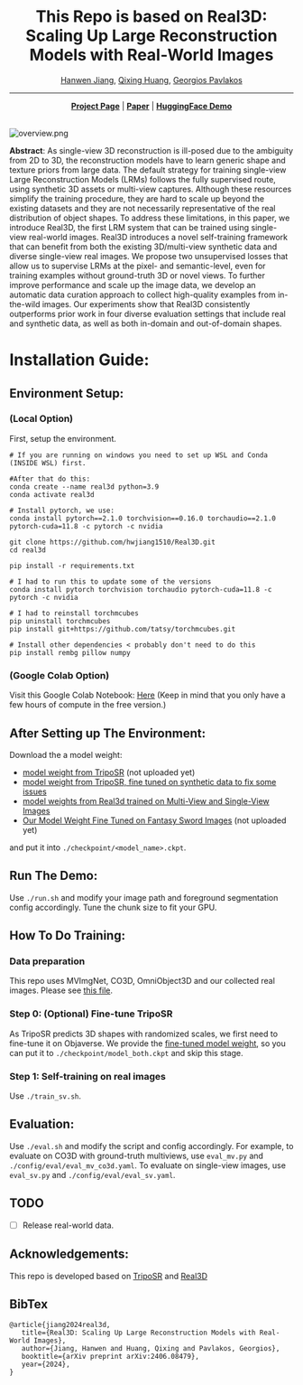 <div align="center">
    
# This Repo is based on Real3D: Scaling Up Large Reconstruction Models with Real-World Images


<p align="center">
    <a href="https://hwjiang1510.github.io/">Hanwen Jiang</a>,
    <a href="https://www.cs.utexas.edu/~huangqx/">Qixing Huang</a>,
    <a href="https://geopavlakos.github.io/">Georgios Pavlakos</a>
</p>


</div>

--------------------------------------------------------------------------------

<div align="center">
    <a href="https://hwjiang1510.github.io/Real3D/"><strong>Project Page</strong></a> |
    <a href="https://arxiv.org/abs/2406.08479"><strong>Paper</strong></a> | 
    <a href="https://huggingface.co/spaces/hwjiang/Real3D"><strong>HuggingFace Demo</strong></a>
</div>

<br>

![overview.png](assets/overview.png "overview.png")

**Abstract**: As single-view 3D reconstruction is ill-posed due to the ambiguity from 2D to 3D, the reconstruction models have to learn generic shape and texture priors from large data. The default strategy for training single-view Large Reconstruction Models (LRMs) follows the fully supervised route, using synthetic 3D assets or multi-view captures. Although these resources simplify the training procedure, they are hard to scale up beyond the existing datasets and they are not necessarily representative of the real distribution of object shapes. To address these limitations, in this paper, we introduce Real3D, the first LRM system that can be trained using single-view real-world images. Real3D introduces a novel self-training framework that can benefit from both the existing 3D/multi-view synthetic data and diverse single-view real images. We propose two unsupervised losses that allow us to supervise LRMs at the pixel- and semantic-level, even for training examples without ground-truth 3D or novel views. To further improve performance and scale up the image data, we develop an automatic data curation approach to collect high-quality examples from in-the-wild images. Our experiments show that Real3D consistently outperforms prior work in four diverse evaluation settings that include real and synthetic data, as well as both in-domain and out-of-domain shapes.


# Installation Guide:
## Environment Setup:
### (Local Option)

First, setup the environment.
```
# If you are running on windows you need to set up WSL and Conda (INSIDE WSL) first.

#After that do this:
conda create --name real3d python=3.9
conda activate real3d

# Install pytorch, we use:
conda install pytorch==2.1.0 torchvision==0.16.0 torchaudio==2.1.0 pytorch-cuda=11.8 -c pytorch -c nvidia

git clone https://github.com/hwjiang1510/Real3D.git
cd real3d

pip install -r requirements.txt

# I had to run this to update some of the versions 
conda install pytorch torchvision torchaudio pytorch-cuda=11.8 -c pytorch -c nvidia

# I had to reinstall torchmcubes
pip uninstall torchmcubes
pip install git+https://github.com/tatsy/torchmcubes.git

# Install other dependencies < probably don't need to do this
pip install rembg pillow numpy
```

### (Google Colab Option)
Visit this Google Colab Notebook: [Here](https://colab.research.google.com/drive/1sFt2UtVDTU171ZtouI5CUZ4gyRcVkvuV?usp=sharing) (Keep in mind that you only have a few hours of compute in the free version.)

## After Setting up The Environment:
Download the a model weight:

- [model weight from TripoSR](https://huggingface.co/hwjiang/Real3D/resolve/main/model_both_trained_v1.ckpt?download=true) (not uploaded yet)
- [model weight from TripoSR, fine tuned on synthetic data to fix some issues](https://huggingface.co/hwjiang/Real3D/resolve/main/model_both.ckpt?download=true)
- [model weights from Real3d trained on Multi-View and Single-View Images](https://huggingface.co/hwjiang/Real3D/resolve/main/model_both_trained_v1.ckpt?download=true)
- [Our Model Weight Fine Tuned on Fantasy Sword Images](https://huggingface.co/hwjiang/Real3D/resolve/main/model_both_trained_v1.ckpt?download=true) (not uploaded yet)

and put it into `./checkpoint/<model_name>.ckpt`.


## Run The Demo:
Use `./run.sh` and modify your image path and foreground segmentation config accordingly. Tune the chunk size to fit your GPU.


## How To Do Training:
### Data preparation
This repo uses MVImgNet, CO3D, OmniObject3D and our collected real images. Please see [this file](./assets/data_preparation.md).

### Step 0: (Optional) Fine-tune TripoSR
As TripoSR predicts 3D shapes with randomized scales, we first need to fine-tune it on Objaverse. We provide the [fine-tuned model weight](https://huggingface.co/hwjiang/Real3D/resolve/main/model_both.ckpt?download=true), so you can put it to `./checkpoint/model_both.ckpt` and skip this stage.

### Step 1: Self-training on real images
Use `./train_sv.sh`.


## Evaluation:
Use `./eval.sh` and modify the script and config accordingly.
For example, to evaluate on CO3D with ground-truth multiviews, use `eval_mv.py` and `./config/eval/eval_mv_co3d.yaml`. To evaluate on single-view images, use `eval_sv.py` and `./config/eval/eval_sv.yaml`.


## TODO
- [ ] Release real-world data.


## Acknowledgements:
This repo is developed based on [TripoSR](https://github.com/VAST-AI-Research/TripoSR/) and [Real3D](https://github.com/hwjiang1510/Real3D/tree/main?tab=readme-ov-file)


## BibTex
```
@article{jiang2024real3d,
   title={Real3D: Scaling Up Large Reconstruction Models with Real-World Images},
   author={Jiang, Hanwen and Huang, Qixing and Pavlakos, Georgios},
   booktitle={arXiv preprint arXiv:2406.08479},
   year={2024},
}
```
